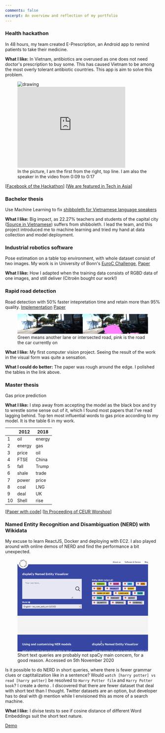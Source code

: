 ```yaml
---
comments: false
excerpt: An overview and reflection of my portfolio
---
```

### Health hackathon
In 48 hours, my team created E-Prescription, an Android app to remind patients to take their medicine. 

**What I like:** In Vietnam, antibiotics are overused as one does not need doctor's prescription to buy some. This has caused Vietnam to be among the most overly tolerant antibiotic countries. This app is aim to solve this problem.

<p align="center" float="left">
<figure>
<img align="left" src="https://cdn.techinasia.com/wp-content/uploads/2013/11/jv-hacking-fest-vietnam-saigon-720x540.jpg" alt="drawing" width="350"/>
  <iframe width="350" height="263" src="https://www.youtube-nocookie.com/embed/2OjyYhaLu5w?start=9" frameborder="0" allow="accelerometer; autoplay; clipboard-write; encrypted-media; gyroscope; picture-in-picture" allowfullscreen></iframe>
<figcaption>In the picture, I am the first from the right, top line. I am also the speaker in the video from 0:09 to 0:17</figcaption>
 </figure>
</p>

[[Facebook of the Hackathon](https://www.facebook.com/jvhackingfest/?fref=nf)] [[We are featured in Tech in Asia](https://www.techinasia.com/jv-hacking-fest-healthcare-hackathon-vietnam)]


### Bachelor thesis
Use Machine Learning to fix [shibboleth for Vietnamese language speakers](https://en.wikipedia.org/wiki/Vietnamese_phonology#Initial_consonants)

**What I like:** Big impact, as 22.27% teachers and students of the capital city ([Source in Vietnamese](https://kenhtuyensinh.vn/gan-47000-giao-vien-va-hoc-sinh-noi-ngong)) suffers from shibboleth. I lead the team, and this project introduced me to machine learning and tried my hand at data collection and model deployment.

### Industrial robotics software
Pose estimation on a table top environment, with whole dataset consist of two images. My work is in University of Bonn's [EuroC Challenge](https://web.archive.org/web/20191204203324/http://www.euroc-project.eu/index.php?id=nimbro_manufacturing), [Paper](\href{https://arxiv.org/abs/2001.04134)

**What I like:** How I adapted when the training data consists of RGBD data of one images, and still deliver (Citroën bought our work!)

### Rapid road detection
Road detection with 50% faster intepretation time and retain more than 95% quality. [Implementation](https://github.com/minhtriet/clockwork-kitti) [Paper](https://arxiv.org/pdf/2010.15250.pdf)

<p align="center">
  <figure>
  <img src="/assets/segmented.gif"/>
     <figcaption>Green means another lane or intersected road, pink is the road the car currently on</figcaption>
 </figure>
</p>

**What I like:** My first computer vision project. Seeing the result of the work in the visual form was quite a sensation.

**What I could do better:** The paper was rough around the edge. I polished the tables in the link above.


### Master thesis
Gas price prediction

**What I like:** I step away from accepting the model as the black box and try to wrestle some sense out of it, which I found most papers that I've read lagging behind. Top ten most influential words to gas price according to my model. It is the table 6 in my work.

<div align="center">
 
<table>
<thead>
<tr>
<th></th>
<th>2012</th>
<th>2018</th>
</tr>
</thead>
<tbody>
<tr>
<td>1</td>
<td>oil</td>
<td>energy</td>
</tr>
<tr>
<td>2</td>
<td>energy</td>
<td>gas</td>
</tr>
<tr>
<td>3</td>
<td>price</td>
<td>oil</td>
</tr>
<tr>
<td>4</td>
<td>FTSE</td>
<td>China</td>
</tr>
<tr>
<td>5</td>
<td>fall</td>
<td>Trump</td>
</tr>
<tr>
<td>6</td>
<td>shale</td>
<td>trade</td>
</tr>
<tr>
<td>7</td>
<td>power</td>
<td>price</td>
</tr>
<tr>
<td>8</td>
<td>coal</td>
<td>LNG</td>
</tr>
<tr>
<td>9</td>
<td>deal</td>
<td>UK</td>
</tr>
<tr>
<td>10</td>
<td>Shell</td>
<td>rise</td>
</tr>
</tbody>
</table>

</div>

[[Paper with code](https://paperswithcode.com/paper/open-domain-event-extraction-and-embedding)] [[In Proceeding of CEUR Worshop](http://ceur-ws.org/Vol-2611/paper2.pdf)]

### Named Entity Recognition and Disambiguation (NERD) with Wikidata
My excuse to learn ReactJS, Docker and deploying with EC2. I also played around with online demos of NERD and find the performance a bit unexpected.

<p align="center">
  <figure>
  <img src="/assets/spacy_ner.gif"/>
     <figcaption>Short text queries are probably not spaCy main concern, for a good reason. Accessed on 5th November 2020 </figcaption>
 </figure>
</p>

Is it possible to do NERD in short queries, where there is fewer grammar clues or captitalization like in a sentence? 
Would `watch [harry potter] vs read [harry potter]` be resolved to `Harry Potter film` and `Harry Potter book`?
I create a demo . I discovered that there are fewer dataset that deal with short text than I thought. Twitter datasets are an option, but developer has to deal with @ mention while I envisioned this as more of a search machine.

**What I like:** I divise tests to see if cosine distance of different Word Embeddings suit the short text nature.

[Demo](http://54.91.75.203/)
